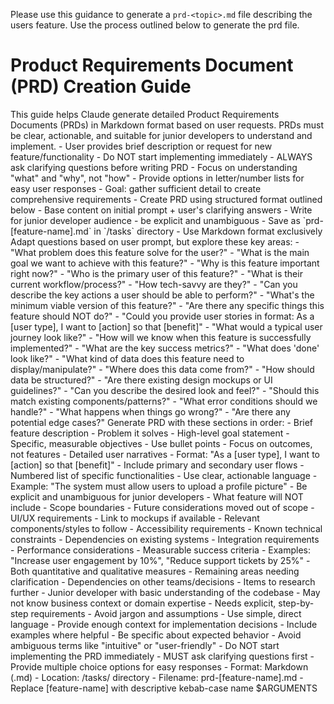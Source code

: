 Please use this guidance to generate a `prd-<topic>.md` file describing the users feature. Use the process outlined below
to generate the prd file.
<process>
# Product Requirements Document (PRD) Creation Guide
<overview>
This guide helps Claude generate detailed Product Requirements Documents (PRDs) in Markdown format based on user requests. PRDs must be clear, actionable, and suitable for junior developers to understand and implement.
</overview>

<process-flow>
<initial-input>
- User provides brief description or request for new feature/functionality
- Do NOT start implementing immediately
</initial-input>

<clarification-phase>
- ALWAYS ask clarifying questions before writing PRD
- Focus on understanding "what" and "why", not "how" 
- Provide options in letter/number lists for easy user responses
- Goal: gather sufficient detail to create comprehensive requirements
</clarification-phase>

<generation-phase>
- Create PRD using structured format outlined below
- Base content on initial prompt + user's clarifying answers
- Write for junior developer audience - be explicit and unambiguous
</generation-phase>

<output-phase>
- Save as `prd-[feature-name].md` in `/tasks` directory
- Use Markdown format exclusively
</output-phase>
</process-flow>

<clarifying-questions>
<question-categories>
Adapt questions based on user prompt, but explore these key areas:

<problem-definition>
- "What problem does this feature solve for the user?"
- "What is the main goal we want to achieve with this feature?"
- "Why is this feature important right now?"
</problem-definition>

<user-context>
- "Who is the primary user of this feature?"
- "What is their current workflow/process?"
- "How tech-savvy are they?"
</user-context>

<functionality-scope>
- "Can you describe the key actions a user should be able to perform?"
- "What's the minimum viable version of this feature?"
- "Are there any specific things this feature should NOT do?"
</functionality-scope>

<user-stories>
- "Could you provide user stories in format: As a [user type], I want to [action] so that [benefit]"
- "What would a typical user journey look like?"
</user-stories>

<success-criteria>
- "How will we know when this feature is successfully implemented?"
- "What are the key success metrics?"
- "What does 'done' look like?"
</success-criteria>

<data-requirements>
- "What kind of data does this feature need to display/manipulate?"
- "Where does this data come from?"
- "How should data be structured?"
</data-requirements>

<design-constraints>
- "Are there existing design mockups or UI guidelines?"
- "Can you describe the desired look and feel?"
- "Should this match existing components/patterns?"
</design-constraints>

<edge-cases>
- "What error conditions should we handle?"
- "What happens when things go wrong?"
- "Are there any potential edge cases?"
</edge-cases>
</question-categories>
</clarifying-questions>

<prd-structure>
Generate PRD with these sections in order:

<section-1-introduction>
- Brief feature description
- Problem it solves
- High-level goal statement
</section-1-introduction>

<section-2-goals>
- Specific, measurable objectives
- Use bullet points
- Focus on outcomes, not features
</section-2-goals>

<section-3-user-stories>
- Detailed user narratives
- Format: "As a [user type], I want to [action] so that [benefit]"
- Include primary and secondary user flows
</section-3-user-stories>

<section-4-functional-requirements>
- Numbered list of specific functionalities
- Use clear, actionable language
- Example: "The system must allow users to upload a profile picture"
- Be explicit and unambiguous for junior developers
</section-4-functional-requirements>

<section-5-non-goals>
- What feature will NOT include
- Scope boundaries
- Future considerations moved out of scope
</section-5-non-goals>

<section-6-design-considerations>
- UI/UX requirements
- Link to mockups if available
- Relevant components/styles to follow
- Accessibility requirements
</section-6-design-considerations>

<section-7-technical-considerations>
- Known technical constraints
- Dependencies on existing systems
- Integration requirements
- Performance considerations
</section-7-technical-considerations>

<section-8-success-metrics>
- Measurable success criteria
- Examples: "Increase user engagement by 10%", "Reduce support tickets by 25%"
- Both quantitative and qualitative measures
</section-8-success-metrics>

<section-9-open-questions>
- Remaining areas needing clarification
- Dependencies on other teams/decisions
- Items to research further
</section-9-open-questions>
</prd-structure>

<target-audience>
<primary-reader>
- Junior developer with basic understanding of the codebase
- May not know business context or domain expertise
- Needs explicit, step-by-step requirements
- Avoid jargon and assumptions
</primary-reader>

<writing-guidelines>
- Use simple, direct language
- Provide enough context for implementation decisions
- Include examples where helpful
- Be specific about expected behavior
- Avoid ambiguous terms like "intuitive" or "user-friendly"
</writing-guidelines>
</target-audience>

<critical-reminders>
<before-starting>
- Do NOT start implementing the PRD immediately
- MUST ask clarifying questions first
- Provide multiple choice options for easy responses
</before-starting>

<output-requirements>
- Format: Markdown (.md)
- Location: /tasks/ directory
- Filename: prd-[feature-name].md
- Replace [feature-name] with descriptive kebab-case name
</output-requirements>
</critical-reminders>
</process>

<feature-description>
$ARGUMENTS
</feature-description>